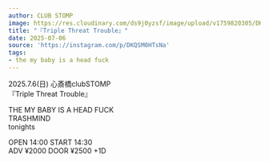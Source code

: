 ```yaml
---
author: CLUB STOMP
image: https://res.cloudinary.com/ds9j0yzsf/image/upload/v1759820305/DKQSM0HTsNa.jpg
title: "『Triple Threat Trouble』"
date: 2025-07-06
source: 'https://instagram.com/p/DKQSM0HTsNa'
tags:
- the my baby is a head fuck
---
```

2025.7.6(日) 心斎橋clubSTOMP<br>
『Triple Threat Trouble』

THE MY BABY IS A HEAD FUCK<br>
TRASHMIND<br>
tonights

OPEN 14:00  START 14:30<br>
ADV ¥2000  DOOR ¥2500 +1D